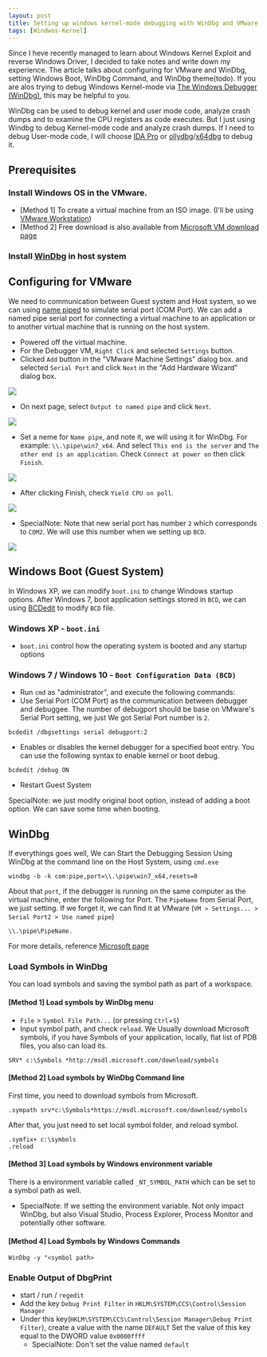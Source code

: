 ```yaml
---
layout: post
title: Setting up windows kernel-mode debugging with WinDbg and VMware
tags: [Windwos-Kernel]
---
```



Since I heve recently managed to learn about Windows Kernel Exploit and reverse Windows Driver, I decided to take notes and write down my experience. The article talks about configuring for VMware and WinDbg, setting Windows Boot, WinDbg Command, and WinDbg theme(todo). If you are alos trying to debug Windows Kernel-mode via [The Windows Debugger (WinDbg)](https://docs.microsoft.com/en-us/windows-hardware/drivers/debugger/debugger-download-tools), this may be helpful to you. 

WinDbg can be used to debug kernel and user mode code, analyze crash dumps and to examine the CPU registers as code executes. But I just using Windbg to debug Kernel-mode code and analyze crash dumps. If I need to debug User-mode code, I will choose [IDA Pro](https://www.hex-rays.com/products/ida/) or [ollydbg](http://www.ollydbg.de/)/[x64dbg](https://x64dbg.com/#start) to debug it.

## Prerequisites
### Install Windows OS in the VMware. 
* [Method 1] To create a virtual machine from an ISO image. (I'll be using [VMware Workstation](https://my.vmware.com/web/vmware/info/slug/desktop_end_user_computing/vmware_workstation_pro/15_0))
* [Method 2] Free download is also available from [Microsoft VM download page](https://developer.microsoft.com/en-us/microsoft-edge/tools/vms/)
### Install [WinDbg](https://docs.microsoft.com/en-us/windows-hardware/drivers/debugger/debugger-download-tools) in host system

## Configuring for VMware 
We need to communication between Guest system and Host system, so we can using [name piped](https://docs.microsoft.com/en-us/windows/desktop/ipc/named-pipes) to simulate serial port (COM Port). We can add a named pipe serial port for connecting a virtual machine to an application or to another virtual machine that is running on the host system.

* Powered off the virtual machine.
* For the Debugger VM, `Right Click` and selected `Settings` button.
* Clicked `Add` button in the "VMware Machine Settings" dialog box. and selected `Serial Port` and click `Next` in the "Add Hardware Wizard" dialog box.

![](https://i.imgur.com/87ulCRB.png)

* On next page, select `Output to named pipe` and click `Next`.

![](https://i.imgur.com/QiRUCi5.png)

* Set a neme for `Name pipe`, and note it, we will using it for WinDbg. For example: `\\.\pipe\win7_x64`. And select `This end is the server` and `The other end is an application`. Check `Connect at power on` then click `Finish`.

![](https://i.imgur.com/e0nJSBJ.png)

* After clicking Finish, check `Yield CPU on poll`.

![](https://i.imgur.com/uGeCVmF.png)

* SpecialNote: Note that new serial port has number `2` which corresponds to `COM2`. We will use this number when we setting up `BCD`.

![](https://i.imgur.com/2FmI1lR.png)

## Windows Boot (Guest System)
In Windows XP, we can modify `boot.ini` to change Windows startup options. After Windows 7, boot application settings stored in `BCD`, we can using [BCDedit](https://docs.microsoft.com/en-us/windows-hardware/manufacture/desktop/bcdedit-command-line-options) to modify `BCD` file.

### Windows XP - `boot.ini`
* `boot.ini` control how the operating system is booted and any startup options
### Windows 7 / Windows 10 - `Boot Configuration Data (BCD)`
 
* Run `cmd` as "administrator", and execute the following commands:
* Use Serial Port (COM Port) as the communication between debugger and debuggee. The number of debugport should be base on VMware's Serial Port setting, we just We got Serial Port number is `2`.
```
bcdedit /dbgsettings serial debugport:2    
```
* Enables or disables the kernel debugger for a specified boot entry. You can use the following syntax to enable kernel or boot debug.
```
bcdedit /debug ON
```

* Restart Guest System

SpecialNote: we just modify original boot option, instead of adding a boot option. We can save some time when booting.

## WinDbg
If everythings goes well, We can Start the Debugging Session Using WinDbg at the command line on the Host System, using `cmd.exe` 

```
windbg -b -k com:pipe,port=\\.\pipe\win7_x64,resets=0
```

About that `port`, if the debugger is running on the same computer as the virtual machine, enter the following for Port. The `PipeName` from Serial Port, we just setting. If we forget it, we can find it at VMware (`VM > Settings... > Serial Port2 > Use named pipe`)

```
\\.\pipe\PipeName.
```

For more details, reference [Microsoft page](https://docs.microsoft.com/en-us/windows-hardware/drivers/debugger/attaching-to-a-virtual-machine--kernel-mode-)

### Load Symbols in WinDbg
You can load symbols and saving the symbol path as part of a workspace.

#### [Method 1] Load symbols by WinDbg menu
* `File` > `Symbol File Path...` (or pressing `Ctrl`+`S`) 
* Input symbol path, and check `reload`. We Usually download Microsoft symbols, if you have  Symbols of your application, locally, flat list of PDB files, you also can load its.
```
SRV* c:\Symbols *http://msdl.microsoft.com/download/symbols
```

#### [Method 2] Load symbols by WinDbg Command line 

First time, you need to download symbols from Microsoft. 
```
.sympath srv*c:\Symbols*https://msdl.microsoft.com/download/symbols
```
After that, you just need to set local symbol folder, and reload symbol.
```
.symfix+ c:\symbols
.reload
```

#### [Method 3] Load symbols by Windows environment variable
There is a environment variable called `_NT_SYMBOL_PATH` which can be set to a symbol path as well. 
* SpecialNote: If we setting the environment variable. Not only impact WinDbg, but also Visual Studio, Process Explorer, Process Monitor and potentially other software.

#### [Method 4] Load Symbols by Windows Commands
`WinDbg -y "<symbol path>`

### Enable Output of DbgPrint 

* start / run / `regedit`
* Add the key `Debug Print Filter` in `HKLM\SYSTEM\CCS\Control\Session Manager`
* Under this key(`HKLM\SYSTEM\CCS\Control\Session Manager\Debug Print Filter`), create a value with the name `DEFAULT` Set the value of this key equal to the DWORD value `0x0000ffff`
    * SpecialNote: Don't set the value named `default`
